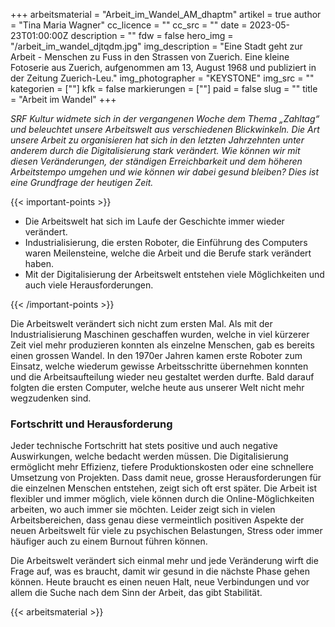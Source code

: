 +++
arbeitsmaterial = "Arbeit_im_Wandel_AM_dhaptm"
artikel = true
author = "Tina Maria Wagner"
cc_licence = ""
cc_src = ""
date = 2023-05-23T01:00:00Z
description = ""
fdw = false
hero_img = "/arbeit_im_wandel_djtqdm.jpg"
img_description = "Eine Stadt geht zur Arbeit - Menschen zu Fuss in den Strassen von Zuerich. Eine kleine Fotoserie aus Zuerich, aufgenommen am 13, August 1968 und publiziert in der Zeitung Zuerich-Leu."
img_photographer = "KEYSTONE"
img_src = ""
kategorien = [""]
kfk = false
markierungen = [""]
paid = false
slug = ""
title = "Arbeit im Wandel"
+++

_SRF Kultur widmete sich in der vergangenen Woche dem Thema „Zahltag“ und beleuchtet unsere Arbeitswelt aus verschiedenen Blickwinkeln. Die Art unsere Arbeit zu organisieren hat sich in den letzten Jahrzehnten unter anderem durch die Digitalisierung stark verändert. Wie können wir mit diesen Veränderungen, der ständigen Erreichbarkeit und dem höheren Arbeitstempo umgehen und wie können wir dabei gesund bleiben? Dies ist eine Grundfrage der heutigen Zeit._

{{< important-points >}} 



<ul>

<li>Die Arbeitswelt hat sich im Laufe der Geschichte immer wieder verändert.</li>

<li>Industrialisierung, die ersten Roboter, die Einführung des Computers waren Meilensteine, welche die Arbeit und die Berufe stark verändert haben.</li>

<li>Mit der Digitalisierung der Arbeitswelt entstehen viele Möglichkeiten und auch viele Herausforderungen.</li>

</ul> {{< /important-points >}}

Die Arbeitswelt verändert sich nicht zum ersten Mal. Als mit der Industrialisierung Maschinen geschaffen wurden, welche in viel kürzerer Zeit viel mehr produzieren konnten als einzelne Menschen, gab es bereits einen grossen Wandel. In den 1970er Jahren kamen erste Roboter zum Einsatz, welche wiederum gewisse Arbeitsschritte übernehmen konnten und die Arbeitsaufteilung wieder neu gestaltet werden durfte. Bald darauf folgten die ersten Computer, welche heute aus unserer Welt nicht mehr wegzudenken sind.

### Fortschritt und Herausforderung

Jeder technische Fortschritt hat stets positive und auch negative Auswirkungen, welche bedacht werden müssen. Die Digitalisierung ermöglicht mehr Effizienz, tiefere Produktionskosten oder eine schnellere Umsetzung von Projekten. Dass damit neue, grosse Herausforderungen für die einzelnen Menschen entstehen, zeigt sich oft erst später. Die Arbeit ist flexibler und immer möglich, viele können durch die Online-Möglichkeiten arbeiten, wo auch immer sie möchten. Leider zeigt sich in vielen Arbeitsbereichen, dass genau diese vermeintlich positiven Aspekte der neuen Arbeitswelt für viele zu psychischen Belastungen, Stress oder immer häufiger auch zu einem Burnout führen können.

Die Arbeitswelt verändert sich einmal mehr und jede Veränderung wirft die Frage auf, was es braucht, damit wir gesund in die nächste Phase gehen können. Heute braucht es einen neuen Halt, neue Verbindungen und vor allem die Suche nach dem Sinn der Arbeit, das gibt Stabilität.

{{< arbeitsmaterial >}}
